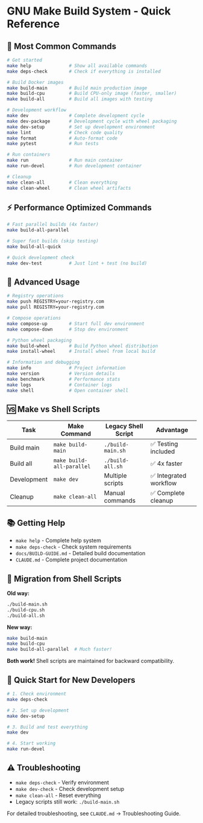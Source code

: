 # GNU Make Build System - Quick Reference

## 🚀 **Most Common Commands**

```bash
# Get started
make help              # Show all available commands
make deps-check        # Check if everything is installed

# Build Docker images
make build-main        # Build main production image
make build-cpu         # Build CPU-only image (faster, smaller)
make build-all         # Build all images with testing

# Development workflow
make dev               # Complete development cycle
make dev-package       # Development cycle with wheel packaging
make dev-setup         # Set up development environment
make lint              # Check code quality
make format            # Auto-format code
make pytest            # Run tests

# Run containers
make run               # Run main container
make run-devel         # Run development container

# Cleanup
make clean-all         # Clean everything
make clean-wheel       # Clean wheel artifacts
```

## ⚡ **Performance Optimized Commands**

```bash
# Fast parallel builds (4x faster)
make build-all-parallel

# Super fast builds (skip testing)
make build-all-quick

# Quick development check
make dev-test          # Just lint + test (no build)
```

## 🔧 **Advanced Usage**

```bash
# Registry operations
make push REGISTRY=your-registry.com
make pull REGISTRY=your-registry.com

# Compose operations
make compose-up        # Start full dev environment
make compose-down      # Stop dev environment

# Python wheel packaging
make build-wheel       # Build Python wheel distribution
make install-wheel     # Install wheel from local build

# Information and debugging
make info              # Project information
make version           # Version details
make benchmark         # Performance stats
make logs              # Container logs
make shell             # Open container shell
```

## 🆚 **Make vs Shell Scripts**

| Task | Make Command | Legacy Shell Script | Advantage |
|------|--------------|-------------------|-----------|
| Build main | `make build-main` | `./build-main.sh` | ✅ Testing included |
| Build all | `make build-all-parallel` | `./build-all.sh` | ✅ 4x faster |
| Development | `make dev` | Multiple scripts | ✅ Integrated workflow |
| Cleanup | `make clean-all` | Manual commands | ✅ Complete cleanup |

## 📚 **Getting Help**

- `make help` - Complete help system
- `make deps-check` - Check system requirements  
- `docs/BUILD-GUIDE.md` - Detailed build documentation
- `CLAUDE.md` - Complete project documentation

## 🔄 **Migration from Shell Scripts**

**Old way:**
```bash
./build-main.sh
./build-cpu.sh
./build-all.sh
```

**New way:**
```bash
make build-main
make build-cpu
make build-all-parallel  # Much faster!
```

**Both work!** Shell scripts are maintained for backward compatibility.

## 🎯 **Quick Start for New Developers**

```bash
# 1. Check environment
make deps-check

# 2. Set up development
make dev-setup

# 3. Build and test everything
make dev

# 4. Start working
make run-devel
```

## ⚠️ **Troubleshooting**

- `make deps-check` - Verify environment
- `make dev-check` - Check development setup
- `make clean-all` - Reset everything
- Legacy scripts still work: `./build-main.sh`

For detailed troubleshooting, see `CLAUDE.md` → Troubleshooting Guide.